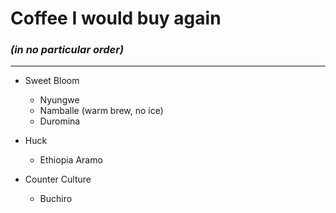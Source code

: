 # Coffee I would buy again
### _(in no particular order)_

---

-   Sweet Bloom
    -   Nyungwe
    -   Namballe (warm brew, no ice)
    -   Duromina

-   Huck
    -   Ethiopia Aramo

-   Counter Culture
    -   Buchiro